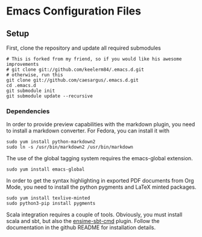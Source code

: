 # Emacs Configuration Files

## Setup

First, clone the repository and update all required submodules

    # This is forked from my friend, so if you would like his awesome improvements
    # git clone git://github.com/keelerm84/.emacs.d.git
    # otherwise, run this
    git clone git://github.com/caesargus/.emacs.d.git
    cd .emacs.d
    git submodule init
    git submodule update --recursive

### Dependencies

In order to provide preview capabilities with the markdown plugin, you need to
install a markdown converter.  For Fedora, you can install it with

    sudo yum install python-markdown2
    sudo ln -s /usr/bin/markdown2 /usr/bin/markdown

The use of the global tagging system requires the emacs-global extension.

    sudo yum install emacs-global

In order to get the syntax highlighting in exported PDF documents from Org
Mode, you need to install the python pygments and LaTeX minted packages.

    sudo yum install texlive-minted
    sudo python3-pip install pygments

Scala integration requires a couple of tools.  Obviously, you must install
scala and sbt, but also the
[ensime-sbt-cmd](https://github.com/aemoncannon/ensime-sbt-cmd) plugin.  Follow
the documentation in the github README for installation details.
